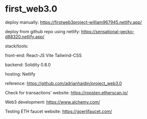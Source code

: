 # first_web3.0

deploy manually:
https://firstweb3project-william967945.netlify.app/

deploy from github repo using netlify:
https://sensational-gecko-d88320.netlify.app/

stack/tools:

front-end:
React-JS
Vite
Tailwind-CSS

backend:
Solidity 0.8.0

hosting:
Netlify


reference:
https://github.com/adrianhajdin/project_web3.0

Check for transactions' website:
https://ropsten.etherscan.io/

Web3 development:
https://www.alchemy.com/

Testing ETH faucet website:
https://goerlifaucet.com/

